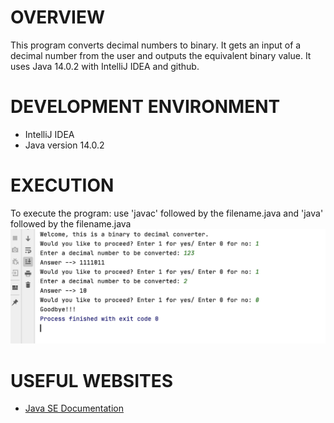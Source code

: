 # OVERVIEW
This program converts decimal numbers to binary. 
It gets an input of a decimal number from the user and outputs the equivalent binary value.
It uses Java 14.0.2 with IntelliJ IDEA and github.

# DEVELOPMENT ENVIRONMENT
* IntelliJ IDEA
* Java version 14.0.2

# EXECUTION
To execute the program: use 'javac' followed by the filename.java and 'java' followed by the filename.java
![Program screenshot showing the output](DTBConverter-Output.png)

# USEFUL WEBSITES
* [Java SE Documentation](https://docs.oracle.com/javase/7/docs/)
